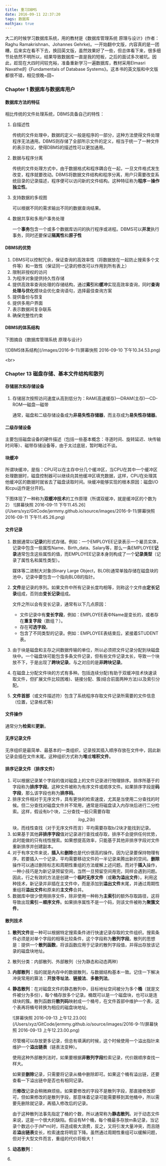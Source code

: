 ```yaml
---
title: 重习DBMS
date: 2016-09-11 22:37:20
tags: 数据库
mathjax: true
---
```


大二的时候学习数据库系统，用的教材是《数据库管理系统 原理与设计》(作者：Raghu Ramakrishnan、Johannes Gehrke)。一开始翻中文版，内容真的是一团糟，后来实在看不下去，换回英文版，虽然效果好了一些，但总体看下来，很多细节处依然不明所以，结果导致数据库一直是我的短板，之后的面试多次被坑。因此，趁现在大四时间较充裕，准备重新学习一遍数据库，教材采用Elmasri Navathe的《Fundamentals of Database Systems》。这本书的英文版和中文版都很不错，相见恨晚~囧~

### Chapter 1 数据库与数据库用户

#### 数据库方法的特征

相比传统的文件处理系统，DBMS具备自己的特性：

1. 自描述性

   传统的文件处理中，数据的定义一般是程序的一部分，这种方法使得文件处理程序无法通用。DBMS则存储了全部所示文件的定义，相当于统一了一种文件的表示协议，使得DBMS的描述性可以更加通用。

2. 数据与程序分离

   传统的文件处理方式中，由于数据格式和程序耦合在一起，一旦文件格式发生改变，程序就要改动。DBMS将数据文件结构和程序分离，用户只需要改变系统目录的记录描述，程序便可以访问新的文件结构。这种特征称为**程序－操作独立性**。

3. 支持数据的多视图

   可以根据不同的需求输出不同的数据查询结果。

4. 数据共享和多用户事务处理

   一个**事务**包含一个或多个数据库访问的执行程序或进程。DBMS可以**并发**执行事务，同时还要保证**隔离性**和**原子性**

#### DBMS的优势

1. DBMS可以控制冗余，保证查询的高效率性（将数据放在一起防止搜索多个文件等）和一致性（保证同一记录的修改可以作用到所有表上）
2. 限制非授权的访问
3. 为程序对象提供持久性存储
4. 提供高效率查询处理的存储结构，通过**索引**和**缓冲**实现高效率查询，同时**查询处理与优化**模块会优化查询语句，选择最佳查询方案
5. 提供备份与恢复
6. 提供多用户界面
7. 表示数据间复杂联系
8. 确保完整性约束

#### DBMS的体系结构

下图摘自《数据库管理系统 原理与设计》

 ![DBMS体系结构](/images/2016-9-11/屏幕快照 2016-09-10 下午10.34.53.png)

<br\>

### Chapter 13 磁盘存储、基本文件结构和散列

#### 存储层次和存储设备

1. 存储层次按照访问速度从高到低分为：RAM(高速缓存)—DRAM(主存)—CD-ROM—磁盘—磁带

   通常，磁盘和二级存储设备成为**非易失性存储器**，而主存成为**易失性存储器**。

#### 二级存储设备

主要包括磁盘设备的硬件描述（包括一些基本概念：寻道时间、旋转延迟、块传输时间等）、磁带存储设备等，由于太过底层，暂时略过不谈。

#### 块缓冲

所谓块缓冲，是指：CPU可以在主存中分几个缓冲区，当CPU在其中一个缓冲区处理数据时，磁盘控制器可以继续向其他缓冲区填充数据，这样，CPU在处理其他缓冲区的数据时就省去了磁盘读取时间。块缓冲能够实现的根本原因：磁盘I/O和cpu运作是分开的。

下图体现了一种称为**双缓冲技术**的工作原理（所谓双缓冲，就是缓冲区的个数为2） ![屏幕快照 2016-09-11 下午11.45.26](/Users/xyz/GitCode/jermmy.github.io/source/images/2016-9-11/屏幕快照 2016-09-11 下午11.45.26.png)

#### 文件记录

1. 数据通常以**记录**的形式存储。例如：一个EMPLOYEE记录表示一个雇员实体，记录中包含一些属性Name、Birth_data、Salary等，那么一条EMPLOYEE**记录**通常包含这些属性的值，而EMPLOYEE记录本身则构成了一个**记录类型**（记录了属性名和属性类型）。

   媒体等二进制大对象(Binary Large Object，BLOB)通常单独存储在磁盘块的池中，记录中要包含一个指向BLOB的指针。

2. **文件**是记录的序列。如果文件中所有记录长度均相等，则称这个文件由**定长记录**组成，否则由**变长记录**组成。

   文件之所以会有变长记录，通常有以下几点原因：

   + 文件记录中有**变长字段**，例如：EMPLOYEE表中Name是变长的，或者存在**重复字段**（数组？）。
   + 存在**可选字段**。
   + 包含了不同类型的记录。例如：EMPLOYEE表结束后，紧接着STUDENT表。

3. 由于块是磁盘和主存之间数据传输的单位，所以必须把文件记录分配到块磁盘块中。一个磁盘块可能包含多条文件记录，但有些文件记录太长，导致一个块放不下，于是出现了**跨块记录**。与之对应的是**非跨块记录**。

4. 在磁盘上分配文件块的方式有多种。包括连续分配(有助于双缓冲技术快速读取文件，但扩展文件比较困难)、链接分配、簇(结合前面两种方法)以及索引分配。

5. **文件首部**（或文件描述符）包含了系统程序存取文件记录所需要的文件信息（位置，记录格式等）

#### 文件操作

通常分为**检索**和**更新**。

#### 无序记录文件

无序组织是最简单、最基本的一类组织，记录按其插入顺序存放在文件中，因此新记录会插在文件末尾。这种组织方式称为**堆**或**堆积文件**。

#### 排序记录文件（排序文件）

1. 可以根据记录某个字段的值对磁盘上的文件记录进行物理排序。排序所基于的字段称为**排序字段**。这种文件被称为有序文件或顺序文件。如果排序字段是**码字段**，那么该字段也称为**排序码**。
2. 排序文件相对于无序文件，具有更快的检索速度，尤其是当使用二分查找的时候。但二分查找对磁盘文件并不常用，通常是将磁盘读入内存块后进行二分检索。这样，假设有b个块，二分查找一般只需要存取$$log\_{2}(b)$$块，而线性查找（对于无序文件而言）平均需要存取b/2块才能找到记录。
3. 如果基于其他**非排序字段**值对记录进行查找或存取，排序不会提供任何优势，此时能做的只有线性搜索。如果想提高效率，只能基于其他非排序字段对文件重新排序并创建副本。
4. 对于有序文件来说，**插入**和**删除**也是代价很高的操作。因为记录要保持物理有序，若要插入一个记录，平均需要移动文件的一半记录来腾出新的空间。**删除**操作可以通过删除标志和周期性重组的方法缓解上述问题。而对于**插入**操作，一种小技巧是为新记录预留空间，当然一旦预留空间用完，同样会遇到问题。因此，行之有效的方法是创建一个**临时无序文件**（或**称为溢出文件**）。利用这种技术，新记录并非插在主文件中，而是添加到**溢出文件**末尾，并通过周期性重组将**溢出文件**和原来的**主文件**合并。
5. 数据库中很少使用排序文件，除非使用一种称为**主索引**的额外存取路径，这将导致出现**索引－顺序文件**。如果排序属性不是一个码，则该文件被称为**聚簇文件**。

#### 散列技术

1. **散列文件**是一种可以根据特定搜索条件进行快速记录存取的文件组织。搜索条件必须是对单个字段的相等比较条件，这个字段称为**散列字段**。散列的思想是：提供一个**散列函数**，将该函数应用于记录的散列字段值，并得出存放该记录的磁盘块地址。

2. 散列分类：内部散列、外部散列（分为静态和动态两种）

3. **内部散列**：指的就是内存中的数据散列，与数据结构基本一致。记住一下解决冲突常用的算法：**开放寻址法**、**链接法**、**多散列法**。

4. **静态散列**：在对磁盘文件的静态散列中，目标地址空间被分为多个**桶**（就是文件被分为多份），每个桶存放多个记录。桶既可以是一个磁盘块，也可以是连续块的簇。散列函数将**散列码**映射成一个桶号，在文件首部中维护一个表，这个表再将桶号转换为相应的磁盘块地址。

   ![屏幕快照 2016-09-13 上午12.23.00](/Users/xyz/GitCode/jermmy.github.io/source/images/2016-9-11/屏幕快照 2016-09-13 上午12.23.00.png)

   尽管桶可以存放更多记录，但总有填满的时候，这个时候使用一个溢出指针来维护一个**溢出链表**（链表法变种）。

   使用这种外部散列法时，如果要根据**非散列字段**检索记录，代价跟顺序查找一样大。

   如果要**删除**记录，只需要将记录从桶中删除即可。如果这个桶有溢出链，还要查看一下溢出链中是否也有相同记录。

   而**修改**记录会稍微麻烦些。如果要修改的字段不是散列字段，那直接修改即可，但如果修改的是散列字段，那意味着记录可能需要移到其他桶中，所以需要先删除就记录，再插入修改后的记录。

   由于这种散列法事先指定了桶的个数，所以通常称为**静态散列**。对于动态文件来说，这是一个很大的缺陷。假设有M个桶，每个桶最多存放m条记录，当记录个数远小于(M*m)时，将造成极大浪费，反之，又将引发大量冲突，而且随着**溢出链表**变长，检索速度将明显下降。虽然通过周期性重组可以缓解问题，但对于大型文件而言，重组的代价将极大！

5. **动态散列**：

6. ​







